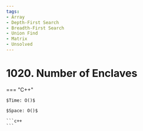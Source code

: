 ```yaml
---
tags:
- Array
- Depth-First Search
- Breadth-First Search
- Union Find
- Matrix
- Unsolved
---
```



# 1020. Number of Enclaves

=== "C++"

    $Time: O()$

    $Space: O()$

    ```c++
    ```